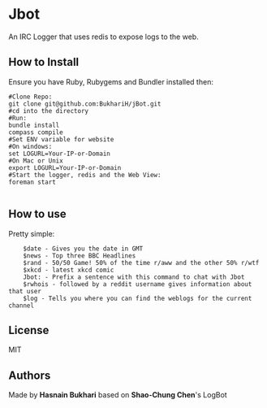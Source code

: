 Jbot
====

An IRC Logger that uses redis to expose logs to the web. 

How to Install
----------

Ensure you have Ruby, Rubygems and Bundler installed then:

```
#Clone Repo:
git clone git@github.com:BukhariH/jBot.git
#cd into the directory
#Run:
bundle install
compass compile
#Set ENV variable for website
#On windows:
set LOGURL=Your-IP-or-Domain
#On Mac or Unix
export LOGURL=Your-IP-or-Domain
#Start the logger, redis and the Web View:
foreman start
    
```

How to use
----------

Pretty simple:

```
    $date - Gives you the date in GMT
    $news - Top three BBC Headlines
    $rand - 50/50 Game! 50% of the time r/aww and the other 50% r/wtf
    $xkcd - latest xkcd comic
    Jbot: - Prefix a sentence with this command to chat with Jbot
    $rwhois - followed by a reddit username gives information about that user
    $log - Tells you where you can find the weblogs for the current channel
```

 License
-------

MIT

Authors
-------

Made by __Hasnain Bukhari__ based on __Shao-Chung Chen__'s LogBot
